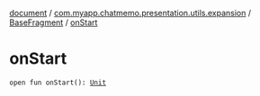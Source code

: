 [document](../../index.md) / [com.myapp.chatmemo.presentation.utils.expansion](../index.md) / [BaseFragment](index.md) / [onStart](./on-start.md)

# onStart

`open fun onStart(): `[`Unit`](https://kotlinlang.org/api/latest/jvm/stdlib/kotlin/-unit/index.html)